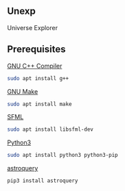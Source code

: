 
## Unexp

Universe Explorer

## Prerequisites

[GNU C++ Compiler](https://gcc.gnu.org/)

```bash
sudo apt install g++
```

[GNU Make](https://www.gnu.org/software/make/)

```bash
sudo apt install make
```

[SFML](https://www.sfml-dev.org/)

```bash
sudo apt install libsfml-dev
```

[Python3](https://www.python.org/downloads/)

```bash
sudo apt install python3 python3-pip
```

[astroquery](https://pypi.org/project/astroquery/)

```bash
pip3 install astroquery
```

